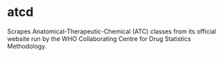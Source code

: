 # atcd
Scrapes Anatomical-Therapeutic-Chemical (ATC) classes from its official website run by the WHO Collaborating Centre for Drug Statistics Methodology.
